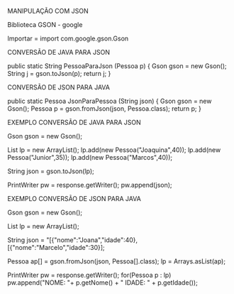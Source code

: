 MANIPULAÇÃO COM JSON

Biblioteca GSON - google

Importar = import com.google.gson.Gson

CONVERSÃO DE JAVA PARA JSON

public static String PessoaParaJson (Pessoa p) {
	Gson gson = new Gson();
	String j = gson.toJson(p);
	return j;
}

CONVERSÃO DE JSON PARA JAVA

public static Pessoa JsonParaPessoa (String json) {
	Gson gson = new Gson();
	Pessoa p = gson.fromJson(json, Pessoa.class);
	return p;
}


EXEMPLO CONVERSÃO DE JAVA PARA JSON

Gson gson = new Gson();

List<Pessoa> lp = new ArrayList<Pessoa>();
lp.add(new Pessoa("Joaquina",40));
lp.add(new Pessoa("Junior",35));
lp.add(new Pessoa("Marcos",40));

String json = gson.toJson(lp);

PrintWriter pw = response.getWriter();
pw.append(json);


EXEMPLO CONVERSÃO DE JSON PARA JAVA

Gson gson = new Gson();

List<Pessoa> lp = new ArrayList<Pessoa>();

String json = "[{\"nome\":\"Joana\",\"idade\":40},[{\"nome\":\"Marcelo\",\"idade\":30}];

Pessoa ap[] = gson.fromJson(json, Pessoa[].class);
lp = Arrays.asList(ap);

PrintWriter pw = response.getWriter();
for(Pessoa p : lp)
	pw.append("NOME: "+ p.getNome() + " IDADE: " + p.getIdade());
